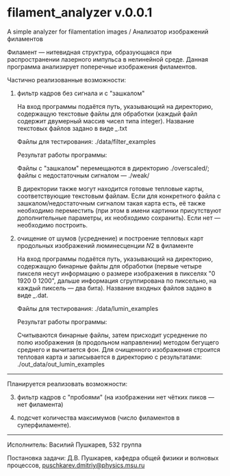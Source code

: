 # filament_analyzer v.0.0.1
A simple analyzer for filamentation images / Анализатор изображений филаментов

Филамент — нитевидная структура, образующаяся при распространении лазерного импульса в нелинейной среде. Данная программа анализирует поперечные изображения филаментов. 

Частично реализованные возможности:

1) фильтр кадров без сигнала и с "зашкалом"

	На вход программы подаётся путь, указывающий на директорию, содержащую текстовые файлы для обработки (каждый файл содержит двумерный массив чисел типа integer). Название текстовых файлов задано в виде *_*.txt
	
	Файлы для тестирования: ./data/filter_examples

	Результат работы программы:

	Файлы с "зашкалом" перемещаются в директорию ./overscaled/;
	файлы с недостаточным сигналом — ./weak/

	В директории также могут находится готовые тепловые карты, соответствующие текстовым файлам. Если для конкретного файла с зашкалом/недостаточным сигналом такая карта есть, её также необходимо переместить (при этом в имени картинки присутствуют дополнительные параметры, их необходимо сохранить). Если нет — необходимо построить.

2) очищение от шумов (усреднение) и построение тепловых карт продольных изображений люминесценции $N2$ в филаменте

	На вход программы подаётся путь, указывающий на директорию, содержащую бинарные файлы для обработки (первые четыре пикселя несут информацию о размере изображения в пикселях "0 1920 0 1200", дальше информация сгруппирована по пиксельно, на каждый пиксель — два бита). Название входных файлов задано в виде *_*.dat.
	
	Файлы для тестирования: ./data/lumin_examples
	
	Результат работы программы:
	
	Считываются бинарные файлы, затем присходит усреднение по полю изображения (в продольном направлении) методом бегущего среднего и вычитается фон. Для очищенного изображения строится тепловая карта и записывается в директорию с результатами: ./out_data/out_lumin_examples
----------------------

Планируетcя реализовать возможности:

3) фильтр кадров с "пробоями" (на изображении нет чётких пиков — нет филамента)

4) подсчет количества максимумов (число филаментов в суперфиламенте).

----------------------------------------

Исполнитель: Василий Пушкарев, 532 группа

Постановка задачи: Д.В. Пушкарев, кафедра общей физики и волновых процессов,
[puschkarev.dmitriy@physics.msu.ru](puschkarev.dmitriy@physics.msu.ru) 
